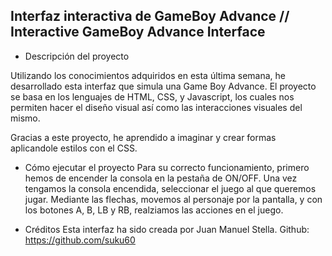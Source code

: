 ## Interfaz interactiva de GameBoy Advance // Interactive GameBoy Advance Interface

- Descripción del proyecto

Utilizando los conocimientos adquiridos en esta última semana, he desarrollado esta interfaz que simula una Game Boy Advance. El proyecto se basa en los lenguajes de HTML, CSS, y Javascript, los cuales nos permiten hacer el diseño visual así como las interacciones visuales del mismo.

Gracias a este proyecto, he aprendido a imaginar y crear formas aplicandole estilos con el CSS. 

- Cómo ejecutar el proyecto
Para su correcto funcionamiento, primero hemos de encender la consola en la pestaña de ON/OFF. Una vez tengamos la consola encendida, seleccionar el juego al que queremos jugar. Mediante las flechas, movemos al personaje por la pantalla, y con los botones A, B, LB y RB, realziamos las acciones en el juego. 

- Créditos
Esta interfaz ha sido creada por Juan Manuel Stella. 
Github: https://github.com/suku60


